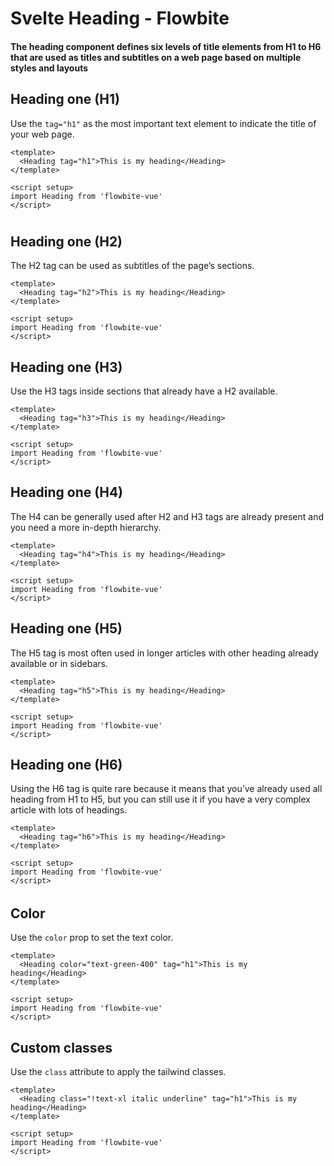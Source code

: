 <script setup>
import H1 from './typography/heading/H1.vue'
import H2 from './typography/heading/H2.vue'
import H3 from './typography/heading/H3.vue'
import H4 from './typography/heading/H4.vue'
import H5 from './typography/heading/H5.vue'
import H6 from './typography/heading/H6.vue'
import HColor from './typography/heading/HColor.vue'
import HCustom from './typography/heading/HCustom.vue'
</script>

# Svelte Heading - Flowbite

#### The heading component defines six levels of title elements from H1 to H6 that are used as titles and subtitles on a web page based on multiple styles and layouts

## Heading one (H1)

Use the `tag="h1"` as the most important text element to indicate the title of your web page.

```vue
<template>
  <Heading tag="h1">This is my heading</Heading>
</template>

<script setup>
import Heading from 'flowbite-vue'
</script>
```

<H1 />

## Heading one (H2)

The H2 tag can be used as subtitles of the page’s sections.

```vue
<template>
  <Heading tag="h2">This is my heading</Heading>
</template>

<script setup>
import Heading from 'flowbite-vue'
</script>
```

<H2 />

## Heading one (H3)

Use the H3 tags inside sections that already have a H2 available.

```vue
<template>
  <Heading tag="h3">This is my heading</Heading>
</template>

<script setup>
import Heading from 'flowbite-vue'
</script>
```

<H3 />

## Heading one (H4)

The H4 can be generally used after H2 and H3 tags are already present and you need a more in-depth hierarchy.

```vue
<template>
  <Heading tag="h4">This is my heading</Heading>
</template>

<script setup>
import Heading from 'flowbite-vue'
</script>
```

<H4 />

## Heading one (H5)

The H5 tag is most often used in longer articles with other heading already available or in sidebars.

```vue
<template>
  <Heading tag="h5">This is my heading</Heading>
</template>

<script setup>
import Heading from 'flowbite-vue'
</script>
```

<H5 />

## Heading one (H6)

Using the H6 tag is quite rare because it means that you’ve already used all heading from H1 to H5, but you can still use it if you have a very complex article with lots of headings.

```vue
<template>
  <Heading tag="h6">This is my heading</Heading>
</template>

<script setup>
import Heading from 'flowbite-vue'
</script>
```

<H6 />

## Color

Use the `color` prop to set the text color.

```vue
<template>
  <Heading color="text-green-400" tag="h1">This is my heading</Heading>
</template>

<script setup>
import Heading from 'flowbite-vue'
</script>
```

<HColor />

## Custom classes

Use the `class` attribute to apply the tailwind classes.

```vue
<template>
  <Heading class="!text-xl italic underline" tag="h1">This is my heading</Heading>
</template>

<script setup>
import Heading from 'flowbite-vue'
</script>
```

<HCustom />
